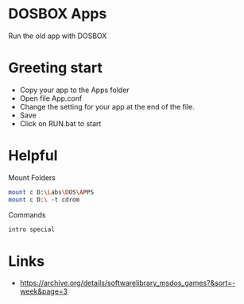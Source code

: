 # DOSBOX Apps
Run the old app with DOSBOX

# Greeting start
- Copy your app to the Apps folder
- Open file App.conf
- Change the setting for your app at the end of the file. 
- Save
- Click on RUN.bat to start

# Helpful
Mount Folders
```bash
mount c D:\Labs\DOS\APPS
mount c D:\ -t cdrom
```

Commands
```bash
intro special
```

# Links
- https://archive.org/details/softwarelibrary_msdos_games?&sort=-week&page=3
